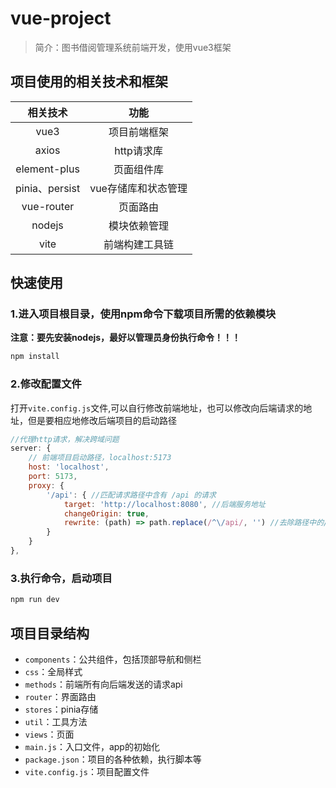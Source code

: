 # vue-project

> 简介：图书借阅管理系统前端开发，使用vue3框架

## 项目使用的相关技术和框架

|    相关技术    |        功能         |
| :------------: | :-----------------: |
|      vue3      |    项目前端框架     |
|     axios      |     http请求库      |
|  element-plus  |     页面组件库      |
| pinia、persist | vue存储库和状态管理 |
|   vue-router   |      页面路由       |
|     nodejs     |    模块依赖管理     |
|      vite      |   前端构建工具链    |

## 快速使用

### 1.进入项目根目录，使用npm命令下载项目所需的依赖模块

**注意：要先安装nodejs，最好以管理员身份执行命令！！！**

```cmd
npm install
```

### 2.修改配置文件

打开`vite.config.js`文件,可以自行修改前端地址，也可以修改向后端请求的地址，但是要相应地修改后端项目的启动路径

```js
//代理http请求，解决跨域问题
server: {
    // 前端项目启动路径，localhost:5173
    host: 'localhost',
    port: 5173,
    proxy: {
        '/api': { //匹配请求路径中含有 /api 的请求
            target: 'http://localhost:8080', //后端服务地址
            changeOrigin: true,
            rewrite: (path) => path.replace(/^\/api/, '') //去除路径中的/api，还原请求路径
        }
    }
},
```

### 3.执行命令，启动项目

```cmd
npm run dev
```

## 项目目录结构

- `components`：公共组件，包括顶部导航和侧栏
- `css`：全局样式
- `methods`：前端所有向后端发送的请求api
- `router`：界面路由
- `stores`：pinia存储
- `util`：工具方法
- `views`：页面
- `main.js`：入口文件，app的初始化
- `package.json`：项目的各种依赖，执行脚本等
- `vite.config.js`：项目配置文件
